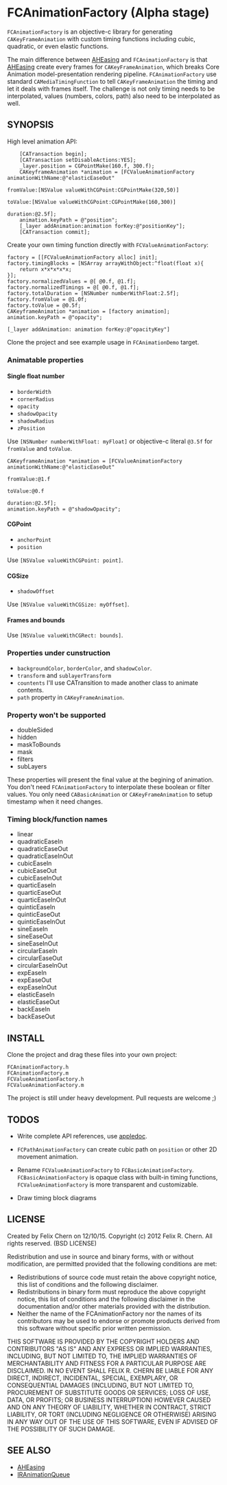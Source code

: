 # FCAnimationFactory (Alpha stage)

`FCAnimationFactory` is an objective-c library for generating
`CAKeyFrameAnimation` with custom timing functions including cubic, quadratic,
or even elastic functions. 

The main difference between [AHEasing][AHEasing] and `FCAnimationFactory` is that
[AHEasing][AHEasing] create every frames for `CAKeyFrameAnimation`, which breaks
Core Animation model-presentation rendering pipeline. `FCAnimationFactory` use
standard `CAMediaTimingFunction` to tell `CAKeyFrameAnimation` the timing and
let it deals with frames itself. The challenge is not only timing needs to be
interpolated, values (numbers, colors, path) also need to be interpolated as
well. 

## SYNOPSIS

High level animation API:

        [CATransaction begin];
        [CATransaction setDisableActions:YES];
        _layer.position = CGPointMake(160.f, 300.f);
        CAKeyframeAnimation *animation = [FCValueAnimationFactory animationWithName:@"elasticEaseOut"
                                                                          fromValue:[NSValue valueWithCGPoint:CGPointMake(320,50)]
                                                                            toValue:[NSValue valueWithCGPoint:CGPointMake(160,300)]
                                                                           duration:@2.5f];
        animation.keyPath = @"position";
        [_layer addAnimation:animation forKey:@"positionKey"];
        [CATransaction commit];

Create your own timing function directly with `FCValueAnimationFactory`:

    factory = [[FCValueAnimationFactory alloc] init];
    factory.timingBlocks = [NSArray arrayWithObject:^float(float x){
        return x*x*x*x*x;
    }];
    factory.normalizedValues = @[ @0.f, @1.f];
    factory.normalizedTimings = @[ @0.f, @1.f];
    factory.totalDuration = [NSNumber numberWithFloat:2.5f];
    factory.fromValue = @1.0f;
    factory.toValue = @0.5f;
    CAKeyframeAnimation *animation = [factory animation];
    animation.keyPath = @"opacity";

    [_layer addAnimation: animation forKey:@"opacityKey"]

Clone the project and see example usage in `FCAnimationDemo` target.

### Animatable properties

#### Single float number

* `borderWidth`
* `cornerRadius`
* `opacity`
* `shadowOpacity`
* `shadowRadius`
* `zPosition`

Use `[NSNumber numberWithFloat: myFloat]` or objective-c literal `@3.5f` for
`fromValue` and `toValue`.

    CAKeyframeAnimation *animation = [FCValueAnimationFactory animationWithName:@"elasticEaseOut"
                                                                      fromValue:@1.f
                                                                        toValue:@0.f
                                                                       duration:@2.5f];
    animation.keyPath = @"shadowOpacity";
    
#### CGPoint

* `anchorPoint`
* `position`

Use `[NSValue valueWithCGPoint: point]`.

#### CGSize

* `shadowOffset`

Use `[NSValue valueWithCGSize: myOffset]`.

#### Frames and bounds

Use `[NSValue valueWithCGRect: bounds]`.

### Properties under cunstruction

* `backgroundColor`, `borderColor`, and `shadowColor`.
* `transform` and `sublayerTransform`
* `countents` I'll use CATransition to made another class to animate contents.
* `path` property in `CAKeyFrameAnimation`.

### Property won't be supported

* doubleSided
* hidden
* maskToBounds
* mask
* filters
* subLayers

These properties will present the final value at the begining of animation.
You don't need `FCAnimationFactory` to interpolate these boolean or filter
values. You only need `CABasicAnimation` or `CAKeyFrameAnimation` to setup
timestamp when it need changes.

### Timing block/function names

* linear
* quadraticEaseIn
* quadraticEaseOut
* quadraticEaseInOut
* cubicEaseIn
* cubicEaseOut
* cubicEaseInOut
* quarticEaseIn
* quarticEaseOut
* quarticEaseInOut
* quinticEaseIn
* quinticEaseOut
* quinticEaseInOut
* sineEaseIn
* sineEaseOut
* sineEaseInOut
* circularEaseIn
* circularEaseOut
* circularEaseInOut
* expEaseIn
* expEaseOut
* expEaseInOut
* elasticEaseIn
* elasticEaseOut
* backEaseIn
* backEaseOut

## INSTALL

Clone the project and drag these files into your own project:

    FCAnimationFactory.h
    FCAnimationFactory.m
    FCValueAnimationFactory.h
    FCValueAnimationFactory.m

The project is still under heavy development. Pull requests are welcome ;)

## TODOS

* Write complete API references, use [appledoc](http://gentlebytes.com/appledoc/).

* `FCPathAnimationFactory` can create cubic path on `position` or other 2D
  movement animation.

* Rename `FCValueAnimationFactory` to `FCBasicAnimationFactory`.
 `FCBasicAnimationFactory` is opaque class with built-in timing functions,
  `FCValueAnimationFactory` is more transparent and customizable.

* Draw timing block diagrams

## LICENSE

Created by Felix Chern on 12/10/15.
Copyright (c) 2012 Felix R. Chern. All rights reserved. (BSD LICENSE)

Redistribution and use in source and binary forms, with or without
modification, are permitted provided that the following conditions are met:

* Redistributions of source code must retain the above copyright
  notice, this list of conditions and the following disclaimer.
* Redistributions in binary form must reproduce the above copyright
  notice, this list of conditions and the following disclaimer in the
documentation and/or other materials provided with the distribution.
* Neither the name of the FCAnimationFactory nor the
  names of its contributors may be used to endorse or promote products
  derived from this software without specific prior written permission.
 

THIS SOFTWARE IS PROVIDED BY THE COPYRIGHT HOLDERS AND CONTRIBUTORS "AS IS" AND
ANY EXPRESS OR IMPLIED WARRANTIES, INCLUDING, BUT NOT LIMITED TO, THE IMPLIED
WARRANTIES OF MERCHANTABILITY AND FITNESS FOR A PARTICULAR PURPOSE ARE
DISCLAIMED. IN NO EVENT SHALL FELIX R. CHERN BE LIABLE FOR ANY
DIRECT, INDIRECT, INCIDENTAL, SPECIAL, EXEMPLARY, OR CONSEQUENTIAL DAMAGES
(INCLUDING, BUT NOT LIMITED TO, PROCUREMENT OF SUBSTITUTE GOODS OR SERVICES;
LOSS OF USE, DATA, OR PROFITS; OR BUSINESS INTERRUPTION) HOWEVER CAUSED AND
ON ANY THEORY OF LIABILITY, WHETHER IN CONTRACT, STRICT LIABILITY, OR TORT
(INCLUDING NEGLIGENCE OR OTHERWISE) ARISING IN ANY WAY OUT OF THE USE OF THIS
SOFTWARE, EVEN IF ADVISED OF THE POSSIBILITY OF SUCH DAMAGE.
 
## SEE ALSO

* [AHEasing][AHEasing]
* [IRAnimationQueue](https://github.com/evadne/IRAnimationQueue-Experimental)


[AHEasing]: https://github.com/warrenm/AHEasing
